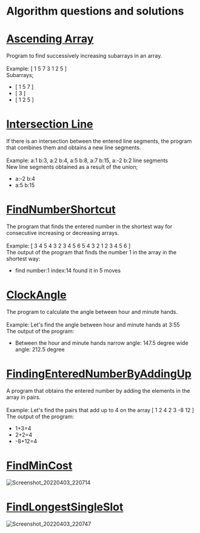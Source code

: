 # Algorithm questions and solutions

# [Ascending Array](https://github.com/ozgurutku/Algorithm/tree/master/ascendingArray)
Program to find successively increasing subarrays in an array.
<br/>
<br/>
Example: [ 1 5 7 3 1 2 5 ]
<br/>
Subarrays;
- [ 1 5 7 ] 
- [ 3 ] 
- [ 1 2 5 ]

# [Intersection Line](https://github.com/ozgurutku/Algorithm/tree/master/intersectionLine)
If there is an intersection between the entered line segments, the program that combines them and obtains a new line segments.
<br/>
<br/>
Example: a:1 b:3, a:2 b:4, a:5 b:8, a:7 b:15, a:-2 b:2 line segments
<br/>
New line segments obtained as a result of the union;
- a:-2 b:4
- a:5 b:15

# [FindNumberShortcut](https://github.com/ozgurutku/Algorithm/tree/master/findNumberShortcut)
The program that finds the entered number in the shortest way for consecutive increasing or decreasing arrays.
<br/>
<br/>
Example: [ 3 4 5 4 3 2 3 4 5 6 5 4 3 2 1 2 3 4 5 6 ]
<br/>
The output of the program that finds the number 1 in the array in the shortest way:
<br/>
- find number:1 index:14 found it in 5 moves

# [ClockAngle](https://github.com/ozgurutku/Algorithm/tree/master/clockAngle)
The program to calculate the angle between hour and minute hands.
<br/>
<br/>
Example: Let's find the angle between hour and minute hands at 3:55
<br/>
The output of the program:
<br/>
- Between the hour and minute hands narrow angle: 147.5 degree wide angle: 212.5 degree

# [FindingEnteredNumberByAddingUp](https://github.com/ozgurutku/Algorithm/tree/master/findingEnteredNumberByAddingUp)
A program that obtains the entered number by adding the elements in the array in pairs.
<br/>
<br/>
Example:  Let's find the pairs that add up to 4 on the array [ 1 2 4 2 3 -8 12 ]
<br/>
The output of the program:
<br/>
- 1+3=4
- 2+2=4
- -8+12=4

# [FindMinCost](https://github.com/ozgurutku/Algorithm/tree/master/findMinCost)

![Screenshot_20220403_220714](https://user-images.githubusercontent.com/57114695/162620419-a3ec2cd9-3049-4989-b8d7-815312da1ca3.png)


# [FindLongestSingleSlot](https://github.com/ozgurutku/Algorithm/tree/master/findLongestSingleSlot)

![Screenshot_20220403_220747](https://user-images.githubusercontent.com/57114695/162620363-5d2ef94e-75a7-4439-9893-840d1db0c438.png)



